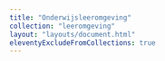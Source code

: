 ```yaml
---
title: "Onderwijsleeromgeving"
collection: "leeromgeving"
layout: "layouts/document.html"
eleventyExcludeFromCollections: true
---
```

